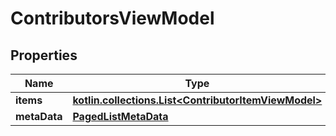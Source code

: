 
# ContributorsViewModel

## Properties
Name | Type | Description | Notes
------------ | ------------- | ------------- | -------------
**items** | [**kotlin.collections.List&lt;ContributorItemViewModel&gt;**](ContributorItemViewModel.md) |  |  [optional]
**metaData** | [**PagedListMetaData**](PagedListMetaData.md) |  |  [optional]



